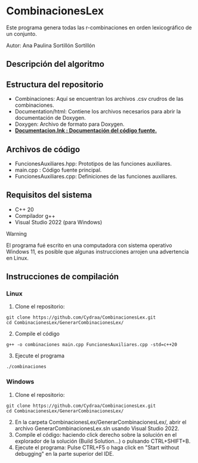 # CombinacionesLex
Este programa genera todas las r-combinaciones en orden lexicográfico de un conjunto.

Autor: Ana Paulina Sortillón Sortillón

## Descripción del algoritmo


## Estructura del repositorio
* Combinaciones: Aquí se encuentran los archivos .csv crudros de las combinaciones.
* Documentation/html: Contiene los archivos necesarios para abrir la documentación de Doxygen.
* Doxygen: Archivo de formato para Doxygen.
* **<ins>Documentacion.lnk : Documentación del código fuente.</ins>**

## Archivos de código
* FuncionesAuxiliares.hpp: Prototipos de las funciones auxiliares.
* main.cpp : Código fuente principal.
* FuncionesAuxiliares.cpp: Definiciones de las funciones auxiliares.
  
## Requisitos del sistema
* C++ 20
* Compilador g++
* Visual Studio 2022 (para Windows)

> [!WARNING]
> El programa fué escrito en una computadora con sistema operativo Windows 11, es posible que algunas instrucciones arrojen una advertencia en Linux.

## Instrucciones de compilación

### Linux
1. Clone el repositorio:
```
git clone https://github.com/Cydraa/CombinacionesLex.git
cd CombinacionesLex/GenerarCombinacionesLex/
```
2. Compile el código
```
g++ -o combinaciones main.cpp FuncionesAuxiliares.cpp -std=c++20
```

3. Ejecute el programa
```
./combinaciones
```

### Windows
1. Clone el repositorio:
```
git clone https://github.com/Cydraa/CombinacionesLex.git
cd CombinacionesLex/GenerarCombinacionesLex/
```
2. En la carpeta CombinacionesLex/GenerarCombinacionesLex/, abrir el archivo GenerarCombinacionesLex.sln usando Visual Studio 2022.
3. Compile el código: haciendo click derecho sobre la solución en el explorador de la solución (Build Solution...) o pulsando CTRL+SHIFT+B.
5. Ejecute el programa: Pulse CTRL+F5 o haga click en "Start without debugging" en la parte superior del IDE.
